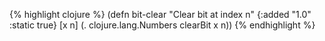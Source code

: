 {% highlight clojure %}
(defn bit-clear
  "Clear bit at index n"
  {:added "1.0"
   :static true}
  [x n] (. clojure.lang.Numbers clearBit x n))
{% endhighlight %}
